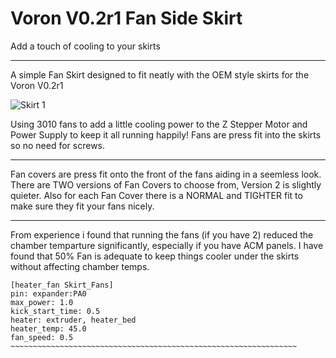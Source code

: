 # Voron V0.2r1 Fan Side Skirt
 Add a touch of cooling to your skirts

------------------------------------------------------------------------------

A simple Fan Skirt designed to fit neatly with the OEM style skirts for the Voron V0.2r1

![Skirt 1](https://github.com/user-attachments/assets/e1753681-44a3-47b6-ac9e-df994f808252)

Using 3010 fans to add a little cooling power to the Z Stepper Motor and Power Supply to keep it all running happily!
Fans are press fit into the skirts so no need for screws.

------------------------------------------------------------------------------

Fan covers are press fit onto the front of the fans aiding in a seemless look.
There are TWO versions of Fan Covers to choose from, Version 2 is slightly quieter.
Also for each Fan Cover there is a NORMAL and TIGHTER fit to make sure they fit your fans nicely. 

-----------------------------------------------------------------------------

From experience i found that running the fans (if you have 2) reduced the chamber temparture significantly, especially if you have ACM panels.
I have found that 50% Fan is adequate to keep things cooler under the skirts without affecting chamber temps.

~~~~~~~~~~~~~~~~~~~~~~~~~~~~~~~~~~~~~~~~~~~~~~~~~~~~~~~~~~~~~~~~~~
[heater_fan Skirt_Fans]
pin: expander:PA0
max_power: 1.0
kick_start_time: 0.5
heater: extruder, heater_bed
heater_temp: 45.0
fan_speed: 0.5
~~~~~~~~~~~~~~~~~~~~~~~~~~~~~~~~~~~~~~~~~~~~~~~~~~~~~~~~~~~~~~~~
